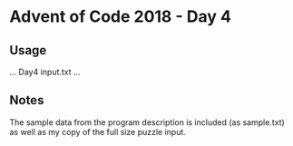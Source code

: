 # Advent of Code 2018 - Day 4

## Usage
...
Day4 input.txt
...

## Notes
The sample data from the program description is included (as sample.txt) as well as my copy of the full size puzzle input.